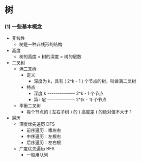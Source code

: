 # 树

### (1) 一些基本概念

- 非线性
  - 树是一种非线形的结构
- 高度
  - 树的高度 = 树的深度 = 树的层数
- 二叉树
  - 满二叉树
    - 定义
      - 深度为 k，具有 ( 2^k - 1 ) 个节点的树，叫做满二叉树
    - 特点
      - 深度 k -------------- 2^k - 1 个节点
      - 第 i 层 -------------- 2^(k - 1) 个节点
  - 平衡二叉树
    - 每个节点的 ( 左右子树 ) 的 ( 高度差 ) 的绝对值不大于 1
- 遍历
  - 深度优先遍历 DFS
    - 前序遍历：根左右
    - 中序遍历：左根右
    - 后序遍历：左右根
  - 广度优先遍历 BFS
    - 一般用队列
